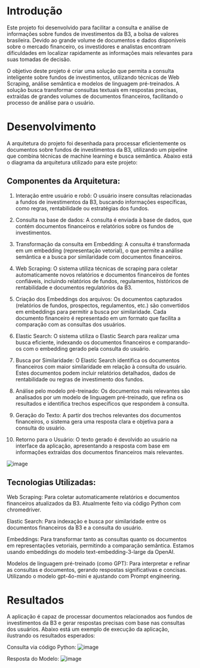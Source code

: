 # Introdução

Este projeto foi desenvolvido para facilitar a consulta e análise de informações sobre fundos de investimentos da B3, a bolsa de valores brasileira. Devido ao grande volume de documentos e dados disponíveis sobre o mercado financeiro, os investidores e analistas encontram dificuldades em localizar rapidamente as informações mais relevantes para suas tomadas de decisão.

O objetivo deste projeto é criar uma solução que permita a consulta inteligente sobre fundos de investimentos, utilizando técnicas de Web Scraping, análise semântica e modelos de linguagem pré-treinados. A solução busca transformar consultas textuais em respostas precisas, extraídas de grandes volumes de documentos financeiros, facilitando o processo de análise para o usuário.

# Desenvolvimento

A arquitetura do projeto foi desenhada para processar eficientemente os documentos sobre fundos de investimentos da B3, utilizando um pipeline que combina técnicas de machine learning e busca semântica. Abaixo está o diagrama da arquitetura utilizado para este projeto:


## Componentes da Arquitetura:

1. Interação entre usuário e robô: O usuário insere consultas relacionadas a fundos de investimentos da B3, buscando informações específicas, como regras, rentabilidade ou estratégias dos fundos.

2. Consulta na base de dados: A consulta é enviada à base de dados, que contém documentos financeiros e relatórios sobre os fundos de investimentos.

3. Transformação da consulta em Embedding: A consulta é transformada em um embedding (representação vetorial), o que permite a análise semântica e a busca por similaridade com documentos financeiros.

4. Web Scraping: O sistema utiliza técnicas de scraping para coletar automaticamente novos relatórios e documentos financeiros de fontes confiáveis, incluindo relatórios de fundos, regulamentos, históricos de rentabilidade e documentos regulatórios da B3.

5. Criação dos Embeddings dos arquivos: Os documentos capturados (relatórios de fundos, prospectos, regulamentos, etc.) são convertidos em embeddings para permitir a busca por similaridade. Cada documento financeiro é representado em um formato que facilita a comparação com as consultas dos usuários.

6. Elastic Search: O sistema utiliza o Elastic Search para realizar uma busca eficiente, indexando os documentos financeiros e comparando-os com o embedding gerado pela consulta do usuário.

7. Busca por Similaridade: O Elastic Search identifica os documentos financeiros com maior similaridade em relação à consulta do usuário. Estes documentos podem incluir relatórios detalhados, dados de rentabilidade ou regras de investimento dos fundos.

8. Análise pelo modelo pré-treinado: Os documentos mais relevantes são analisados por um modelo de linguagem pré-treinado, que refina os resultados e identifica trechos específicos que respondem à consulta.

9. Geração do Texto: A partir dos trechos relevantes dos documentos financeiros, o sistema gera uma resposta clara e objetiva para a consulta do usuário.

10. Retorno para o Usuário: O texto gerado é devolvido ao usuário na interface da aplicação, apresentando a resposta com base em informações extraídas dos documentos financeiros mais relevantes.

![image](https://github.com/user-attachments/assets/d4823e70-e777-44f8-aa87-0d2eb5e01811)

## Tecnologias Utilizadas:
Web Scraping: Para coletar automaticamente relatórios e documentos financeiros atualizados da B3. Atualmente feito via código Python com chromedriver.

Elastic Search: Para indexação e busca por similaridade entre os documentos financeiros da B3 e a consulta do usuário.

Embeddings: Para transformar tanto as consultas quanto os documentos em representações vetoriais, permitindo a comparação semântica. Estamos usando embeddings do modelo text-embedding-3-large da OpenAI.

Modelos de linguagem pré-treinado (como GPT): Para interpretar e refinar as consultas e documentos, gerando respostas significativas e concisas. Utilizando o modelo gpt-4o-mini e ajustando com Prompt engineering.

# Resultados

A aplicação é capaz de processar documentos relacionados aos fundos de investimentos da B3 e gerar respostas precisas com base nas consultas dos usuários. Abaixo está um exemplo de execução da aplicação, ilustrando os resultados esperados:

Consulta via código Python:
![image](https://github.com/user-attachments/assets/43ae708e-308b-4db2-bc9c-d04236382b81)

Resposta do Modelo:
![image](https://github.com/user-attachments/assets/1c05f979-cba8-4b7e-8eee-2c09c956bc7f)






